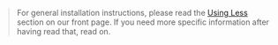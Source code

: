 > For general installation instructions, please read the [Using Less](index.html#using-less) section on our front page. If you need more specific information after having read that, read on.